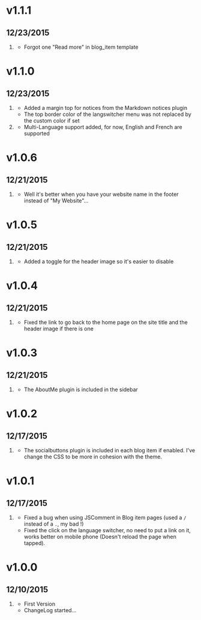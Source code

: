 # v1.1.1
## 12/23/2015

1. [](#improved)
    * Forgot one "Read more" in blog_item template

# v1.1.0
## 12/23/2015

1. [](#bugfix)
    * Added a margin top for notices from the Markdown notices plugin
    * The top border color of the langswitcher menu was not replaced by the custom color if set
2. [](#new)
    * Multi-Language support added, for now, English and French are supported

# v1.0.6
## 12/21/2015

1. [](#bugfix)
    * Well it's better when you have your website name in the footer instead of "My Website"...

# v1.0.5
## 12/21/2015

1. [](#improved)
    * Added a toggle for the header image so it's easier to disable

# v1.0.4
## 12/21/2015

1. [](#bugfix)
    * Fixed the link to go back to the home page on the site title and the header image if there is one

# v1.0.3
## 12/21/2015

1. [](#new)
    * The AboutMe plugin is included in the sidebar

# v1.0.2
## 12/17/2015

1. [](#new)
    * The socialbuttons plugin is included in each blog item if enabled. I've change the CSS to be more in cohesion with the theme.

# v1.0.1
## 12/17/2015

1. [](#bugfix)
    * Fixed a bug when using JSComment in Blog item pages (used a `/` instead of a `.`, my bad !)
    * Fixed the click on the language switcher, no need to put a link on it, works better on mobile phone (Doesn't reload the page when tapped).

# v1.0.0
## 12/10/2015

1. [](#new)
    * First Version
    * ChangeLog started...
